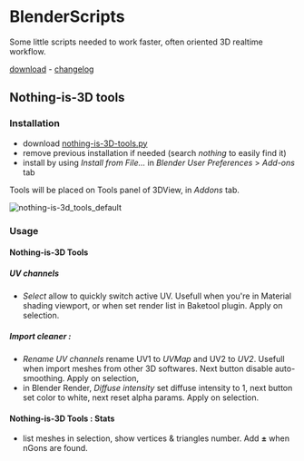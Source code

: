 # BlenderScripts
Some little scripts needed to work faster, often oriented 3D realtime workflow.

[download](https://raw.githubusercontent.com/Vinc3r/BlenderScripts/master/nothing-is-3D-tools.py) - [changelog](https://github.com/Vinc3r/BlenderScripts/blob/master/changelog.md)

## Nothing-is-3D tools

### Installation

* download [nothing-is-3D-tools.py](https://raw.githubusercontent.com/Vinc3r/BlenderScripts/master/nothing-is-3D-tools.py)
* remove previous installation if needed (search  _nothing_ to easily find it)
* install by using _Install from File..._ in _Blender User Preferences_ > _Add-ons_ tab

Tools will be placed on Tools panel of 3DView, in _Addons_ tab.

![nothing-is-3d_tools_default](https://raw.githubusercontent.com/Vinc3r/BlenderScripts/master/README-assets/nothing-is-3d-tools_default.png)

### Usage

#### Nothing-is-3D Tools

##### UV channels

- _Select_ allow to quickly switch active UV. Usefull when you're in Material shading viewport, or when set render list in Baketool plugin. Apply on selection.

##### Import cleaner :

- _Rename UV channels_ rename UV1 to _UVMap_ and UV2 to _UV2_. Usefull when import meshes from other 3D softwares. Next button disable auto-smoothing. Apply on selection,
- in Blender Render, _Diffuse intensity_ set diffuse intensity to 1, next button set color to white, next reset alpha params. Apply on selection.

#### Nothing-is-3D Tools : Stats

- list meshes in selection, show vertices & triangles number. Add **±** when nGons are found.
